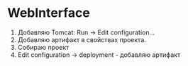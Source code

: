 WebInterface
============

1. Добавляю Tomcat: Run -> Edit configuration... 
2. Добавляю артифакт в свойствах проекта.
3. Собираю проект
4. Edit configuration -> deployment - добавляю артифакт
